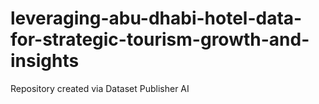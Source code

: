 # leveraging-abu-dhabi-hotel-data-for-strategic-tourism-growth-and-insights
Repository created via Dataset Publisher AI
